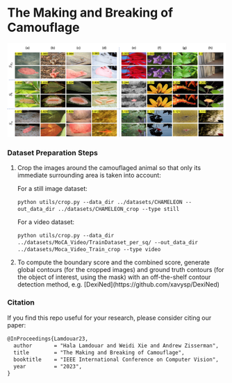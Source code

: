 # The Making and Breaking of Camouflage

<img src="asset/scores_all.png" width="800">

### Dataset Preparation Steps
<ol>
<li>Crop the images around the camouflaged animal so that only its immediate surrounding area is taken into account: 

For a still image dataset:
```
python utils/crop.py --data_dir ../datasets/CHAMELEON --out_data_dir ../datasets/CHAMELEON_crop --type still
```

For a video dataset:
```
python utils/crop.py --data_dir ../datasets/MoCA_Video/TrainDataset_per_sq/ --out_data_dir ../datasets/Moca_Video_Train_crop --type video
```
</li> 
<li> To compute the boundary score and the combined score, generate global contours (for the cropped images) and ground truth contours (for the object of interest, using the mask) with an off-the-shelf contour detection method, e.g. [DexiNed](https://github.com/xavysp/DexiNed)</li> 
</ol>

### Citation

If you find this repo useful for your research, please consider citing our paper: 

```
@InProceedings{Lamdouar23,
  author       = "Hala Lamdouar and Weidi Xie and Andrew Zisserman",
  title        = "The Making and Breaking of Camouflage",
  booktitle    = "IEEE International Conference on Computer Vision",
  year         = "2023",
}
```
